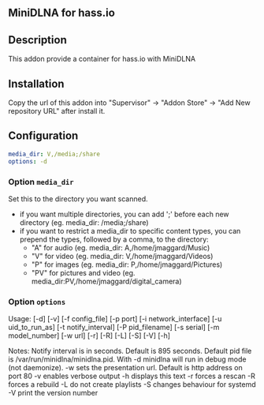 ## MiniDLNA for hass.io
## Description

This addon provide a container for hass.io with MiniDLNA

## Installation

Copy the url of this addon into "Supervisor" -> "Addon Store" -> "Add New repository URL" after install it. 


## Configuration 
```yaml
media_dir: V,/media;/share
options: -d
```

### Option `media_dir`

Set this to the directory you want scanned.
* if you want multiple directories, you can add ';' before each new directory
  (eg. media_dir: /media;/share)
* if you want to restrict a media_dir to specific content types, you
  can prepend the types, followed by a comma, to the directory:
  + "A" for audio  (eg. media_dir: A,/home/jmaggard/Music)
  + "V" for video  (eg. media_dir: V,/home/jmaggard/Videos)
  + "P" for images (eg. media_dir: P,/home/jmaggard/Pictures)
  + "PV" for pictures and video (eg. media_dir:PV,/home/jmaggard/digital_camera)

  
### Option `options`
Usage:
                [-d] [-v] [-f config_file] [-p port]
                [-i network_interface] [-u uid_to_run_as]
                [-t notify_interval] [-P pid_filename]
                [-s serial] [-m model_number]
                [-w url] [-r] [-R] [-L] [-S] [-V] [-h]

Notes:
        Notify interval is in seconds. Default is 895 seconds.
        Default pid file is /var/run/minidlna/minidlna.pid.
        With -d minidlna will run in debug mode (not daemonize).
        -w sets the presentation url. Default is http address on port 80
        -v enables verbose output
        -h displays this text
        -r forces a rescan
        -R forces a rebuild
        -L do not create playlists
        -S changes behaviour for systemd
        -V print the version number